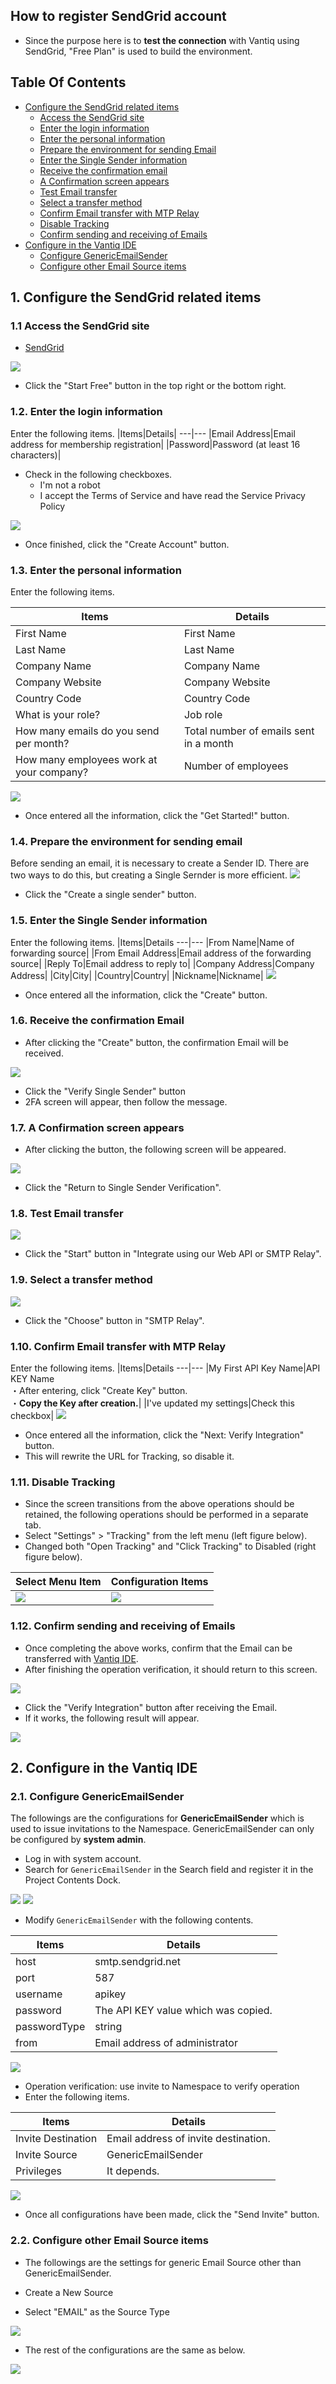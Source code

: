 ## How to register SendGrid account
- Since the purpose here is to **test the connection** with Vantiq using SendGrid, "Free Plan" is used to build the environment.

## Table Of Contents
- [Configure the SendGrid related items](#sendgrid)
  - [Access the SendGrid site](#site)
  - [Enter the login information](#login)
  - [Enter the personal information](#pinfo)
  - [Prepare the environment for sending Email](#rdyemail)
  - [Enter the Single Sender information](#inputss)
  - [Receive the confirmation email](#rcvconf)
  - [A Confirmation screen appears](#confirm)
  - [Test Email transfer](#sendemail)
  - [Select a transfer method](#select)
  - [Confirm Email transfer with MTP Relay](#smtp)
  - [Disable Tracking](#disablet)
  - [Confirm sending and receiving of Emails](#checksr)
- [Configure in the Vantiq IDE](#vantiq-ide)
  - [Configure GenericEmailSender](#genericemailsender)
  - [Configure other Email Source items](#emailsource)

<h2 id="sendgrid">1. Configure the SendGrid related items</h2>
<h3 id="site">1.1 Access the SendGrid site</h3>

- [SendGrid](https://sendgrid.com/)
<img src="../../imgs/vantiq-sendgrid/home.jpg">

- Click the "Start Free" button in the top right or the bottom right.

<h3 id="login">1.2. Enter the login information</h3>

Enter the following items.
|Items|Details|
---|---
|Email Address|Email address for membership registration|
|Password|Password (at least 16 characters)|
- Check in the following checkboxes.
  - I'm not a robot
  - I accept the Terms of Service and have read the Service Privacy Policy
<img src="../../imgs/vantiq-sendgrid/free.JPG">

- Once finished, click the "Create Account" button.
<h3 id="pinfo">1.3. Enter the personal information</h3>

Enter the following items.

|Items|Details|
---|---
|First Name|First Name|
|Last Name|Last Name|
|Company Name|Company Name|
|Company Website|Company Website|
|Country Code|Country Code|
|What is your role?|Job role|
|How many emails do you send per month?|Total number of emails sent in a month|
|How many employees work at your company?|Number of employees|
<img src="../../imgs/vantiq-sendgrid/info.JPG">

- Once entered all the information, click the "Get Started!" button.

<h3 id="rdyemail">1.4. Prepare the environment for sending email</h3>

Before sending an email, it is necessary to create a Sender ID. There are two ways to do this, but creating a Single Sernder is more efficient.
<img src="../../imgs/vantiq-sendgrid/firstemail.JPG">

- Click the "Create a single sender" button.

<h3 id="inputss">1.5. Enter the Single Sender information</h3>

Enter the following items.
|Items|Details
---|---
|From Name|Name of forwarding source|
|From Email Address|Email address of the forwarding source|
|Reply To|Email address to reply to|
|Company Address|Company Address|
|City|City|
|Country|Country|
|Nickname|Nickname|
<img src="../../imgs/vantiq-sendgrid/sender.JPG">
- Once entered all the information, click the "Create" button.

<h3 id="rcvconf">1.6. Receive the confirmation Email</h3>

- After clicking the "Create" button, the confirmation Email will be received.
<img src="../../imgs/vantiq-sendgrid/confirm.JPG">

- Click the "Verify Single Sender" button
- 2FA screen will appear, then follow the message.

<h3 id="confirm">1.7. A Confirmation screen appears</h3>

- After clicking the button, the following screen will be appeared.
<img src="../../imgs/vantiq-sendgrid/verified.JPG">

- Click the "Return to Single Sender Verification".

<h3 id="sendemail">1.8. Test Email transfer</h3>

<img src="../../imgs/vantiq-sendgrid/sfemail.jpg">

- Click the "Start" button in "Integrate using our Web API or SMTP Relay".

<h3 id="select">1.9. Select a transfer method</h3>

<img src="../../imgs/vantiq-sendgrid/integrate.JPG">

- Click the "Choose" button in "SMTP Relay".

<h3 id="smtp">1.10. Confirm Email transfer with MTP Relay</h3>

Enter the following items.
|Items|Details
---|---
|My First API Key Name|API KEY Name<br>・After entering, click "Create Key" button.<br>・**Copy the Key after creation.**|
|I've updated my settings|Check this checkbox|
<img src="../../imgs/vantiq-sendgrid/smtprelay.JPG">

- Once entered all the information, click the "Next: Verify Integration" button.
- This will rewrite the URL for Tracking, so disable it.

<h3 id="disablet">1.11. Disable Tracking</h3>

- Since the screen transitions from the above operations should be retained, the following operations should be performed in a separate tab.
- Select "Settings" > "Tracking" from the left menu (left figure below).
- Changed both "Open Tracking" and "Click Tracking" to Disabled (right figure below).

|Select Menu Item|Configuration Items|
---|---
|<img src="../../imgs/vantiq-sendgrid/tracking.JPG">|<img src="../../imgs/vantiq-sendgrid/tracsettings.jpg">|

<h3 id="checksr">1.12. Confirm sending and receiving of Emails</h3>

- Once completing the above works, confirm that the Email can be transferred with [Vantiq IDE](#vantiq-ide).
- After finishing the operation verification, it should return to this screen.
<img src="../../imgs/vantiq-sendgrid/smtprelay2.JPG">

- Click the "Verify Integration" button after receiving the Email.
- If it works, the following result will appear.
<img src="../../imgs/vantiq-sendgrid/worked.JPG">


<h2 id="vantiq-ide">2. Configure in the Vantiq IDE</h2>

<h3 id="genericemailsender">2.1. Configure GenericEmailSender</h3>

The followings are the configurations for **GenericEmailSender** which is used to issue invitations to the Namespace. GenericEmailSender can only be configured by **system admin**.
- Log in with system account.
- Search for `GenericEmailSender` in the Search field and register it in the Project Contents Dock.
<img src="../../imgs/vantiq-sendgrid/find.JPG">
<img src="../../imgs/vantiq-sendgrid/fresult.JPG">

- Modify `GenericEmailSender` with the following contents.

|Items|Details|
---|---
|host|smtp.sendgrid.net|
|port|587|
|username|apikey|
|password|The API KEY value which was copied.|
|passwordType|string|
|from|Email address of administrator|
<img src="../../imgs/vantiq-sendgrid/gesender.JPG">

- Operation verification: use invite to Namespace to verify operation
- Enter the following items.

|Items|Details|
---|---
|Invite Destination|Email address of invite destination.|
|Invite Source|GenericEmailSender|
|Privileges|It depends.|
<img src="../../imgs/vantiq-sendgrid/invite.JPG">

- Once all configurations have been made, click the "Send Invite" button.

<h3 id="emailsource">2.2. Configure other Email Source items</h3>

- The followings are the settings for generic Email Source other than GenericEmailSender.

- Create a New Source
- Select "EMAIL" as the Source Type
<img src="../../imgs/vantiq-sendgrid/srcemail.jpg">

- The rest of the configurations are the same as below.
<img src="../../imgs/vantiq-sendgrid/gesender.JPG">
